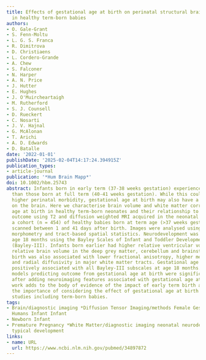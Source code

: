 ```yaml
---
title: Effects of gestational age at birth on perinatal structural brain development
  in healthy term-born babies
authors:
- O. Gale-Grant
- S. Fenn-Moltu
- L. G. S. Franca
- R. Dimitrova
- D. Christiaens
- L. Cordero-Grande
- A. Chew
- S. Falconer
- N. Harper
- A. N. Price
- J. Hutter
- E. Hughes
- J. O'Muircheartaigh
- M. Rutherford
- S. J. Counsell
- D. Rueckert
- C. Nosarti
- J. V. Hajnal
- G. McAlonan
- T. Arichi
- A. D. Edwards
- D. Batalle
date: '2022-01-01'
publishDate: '2025-02-04T14:17:24.394915Z'
publication_types:
- article-journal
publication: '*Hum Brain Mapp*'
doi: 10.1002/hbm.25743
abstract: Infants born in early term (37-38 weeks gestation) experience slower neurodevelopment
  than those born at full term (40-41 weeks gestation). While this could be due to
  higher perinatal morbidity, gestational age at birth may also have a direct effect
  on the brain. Here we characterise brain volume and white matter correlates of gestational
  age at birth in healthy term-born neonates and their relationship to later neurodevelopmental
  outcome using T2 and diffusion weighted MRI acquired in the neonatal period from
  a cohort (n = 454) of healthy babies born at term age (>37 weeks gestation) and
  scanned between 1 and 41 days after birth. Images were analysed using tensor-based
  morphometry and tract-based spatial statistics. Neurodevelopment was assessed at
  age 18 months using the Bayley Scales of Infant and Toddler Development, Third Edition
  (Bayley-III). Infants born earlier had higher relative ventricular volume and lower
  relative brain volume in the deep grey matter, cerebellum and brainstem. Earlier
  birth was also associated with lower fractional anisotropy, higher mean, axial,
  and radial diffusivity in major white matter tracts. Gestational age at birth was
  positively associated with all Bayley-III subscales at age 18 months. Regression
  models predicting outcome from gestational age at birth were significantly improved
  after adding neuroimaging features associated with gestational age at birth. This
  work adds to the body of evidence of the impact of early term birth and highlights
  the importance of considering the effect of gestational age at birth in future neuroimaging
  studies including term-born babies.
tags:
- Brain/diagnostic imaging *Diffusion Tensor Imaging/methods Female Gestational Age
  Humans Infant Infant
- Newborn Infant
- Premature Pregnancy *White Matter/diagnostic imaging neonatal neurodevelopmental
  typical development
links:
- name: URL
  url: https://www.ncbi.nlm.nih.gov/pubmed/34897872
---
```

